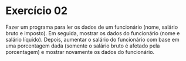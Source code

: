 # Exercício 02

Fazer um programa para ler os dados de um funcionário (nome, salário bruto e imposto).
Em seguida, mostrar os dados do funcionário (nome e salário líquido).
Depois, aumentar o salário do funcionário com base em uma porcentagem dada (somente o salário bruto é afetado pela porcentagem)
e mostrar novamente os dados do funcionário.
